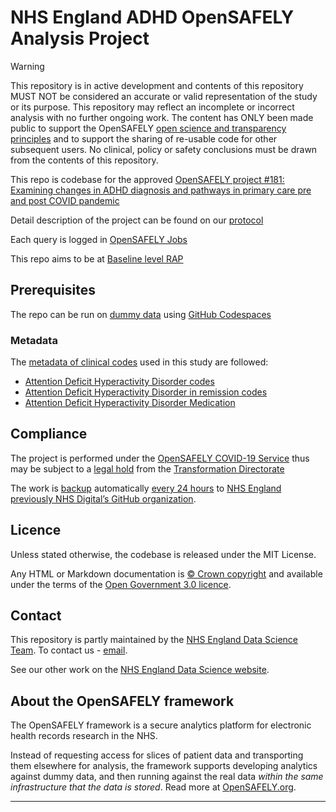 # NHS England ADHD OpenSAFELY Analysis Project 

> [!WARNING]  
> This repository is in active development and contents of this repository MUST NOT be considered an accurate or valid representation of the study or its purpose. This repository may reflect an incomplete or incorrect analysis with no further ongoing work. The content has ONLY been made public to support the OpenSAFELY [open science and transparency principles](https://www.opensafely.org/about/#contributing-to-best-practice-around-open-science) and to support the sharing of re-usable code for other subsequent users. No clinical, policy or safety conclusions must be drawn from the contents of this repository.

This repo is codebase for the approved [OpenSAFELY project #181: Examining changes in ADHD diagnosis and pathways in primary care pre and post COVID pandemic](https://www.opensafely.org/approved-projects/#project-181)

Detail description of the project can be found on our [protocol]( https://github.com/opensafely/ADHD-Pre-and-Post-Covid/tree/main/protocol%20)

Each query is logged in [OpenSAFELY Jobs](https://jobs.opensafely.org/examining-changes-in-adhd-diagnosis-and-pathways-in-primary-care-pre-and-post-covid-pandemic/adhd-pre-and-post-covid/) 

This repo aims to be at [Baseline level RAP](https://nhsdigital.github.io/rap-community-of-practice/introduction_to_RAP/levels_of_RAP/#baseline-rap-getting-the-fundamentals-right)

## Prerequisites

The repo can be run on [dummy data](https://docs.opensafely.org/ehrql/how-to/dummy-data/) using [GitHub Codespaces]( https://docs.opensafely.org/getting-started/how-to/use-github-codespaces-in-your-project/)

### Metadata

The [metadata of clinical codes]( https://www.opencodelists.org/) used in this study are followed:
* [Attention Deficit Hyperactivity Disorder codes](https://www.opencodelists.org/codelist/nhsd-primary-care-domain-refsets/adhd_cod/20200812/)
* [Attention Deficit Hyperactivity Disorder in remission codes](https://www.opencodelists.org/codelist/nhsd-primary-care-domain-refsets/adhdrem_cod/20200812/)
* [Attention Deficit Hyperactivity Disorder Medication](https://www.opencodelists.org/codelist/user/Adam/adhd-dmd/59d39fe1/#full-list)

## Compliance

The project is performed under the [OpenSAFELY COVID-19 Service]( https://digital.nhs.uk/about-nhs-digital/corporate-information-and-documents/directions-and-data-provision-notices/data-provision-notices-dpns/opensafely-covid-19-service-data-provision-notice) thus may be subject to a [legal hold](https://transform.england.nhs.uk/documents/147/PRN00309_ii_Example_document_preservation_notice_210323_Open_access_Word_file_MASTER.odt) from the [Transformation Directorate]( https://transform.england.nhs.uk/information-governance/guidance/preparing-for-the-uk-covid-19-inquiry/)

The work is [backup]( https://github.com/NHSDigital/ADHD-Pre-and-Post-Covid) automatically [every 24 hours](https://github.com/NHSDigital/ADHD-Pre-and-Post-Covid/actions) to [NHS England previously NHS Digital’s GitHub organization]( https://github.com/NHSDigital).


## Licence

Unless stated otherwise, the codebase is released under the MIT License.

Any HTML or Markdown documentation is [© Crown copyright](https://www.nationalarchives.gov.uk/information-management/re-using-public-sector-information/uk-government-licensing-framework/crown-copyright/) and available under the terms of the [Open Government 3.0 licence](https://www.nationalarchives.gov.uk/doc/open-government-licence/version/3/).


## Contact
This repository is partly maintained by the [NHS England Data Science Team][ds-email]. To contact us - [email][ds-email]. 

See our other work on the [NHS England Data Science website][ds-site].

## About the OpenSAFELY framework

The OpenSAFELY framework is a secure analytics platform for
electronic health records research in the NHS.

Instead of requesting access for slices of patient data and
transporting them elsewhere for analysis, the framework supports
developing analytics against dummy data, and then running against the
real data *within the same infrastructure that the data is stored*.
Read more at [OpenSAFELY.org](https://opensafely.org).

---
[ds-site]: https://nhsengland.github.io/datascience/
[ds-email]: mailto:datascience@nhs.net
